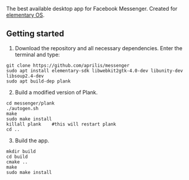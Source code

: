 The best available desktop app for Facebook Messenger. Created for [elementary OS](https://elementary.io).

## Getting started

1. Download the repository and all necessary dependencies. Enter the terminal and type:

  ```
  git clone https://github.com/aprilis/messenger
  sudo apt install elementary-sdk libwebkit2gtk-4.0-dev libunity-dev libsoup2.4-dev
  sudo apt build-dep plank
  ```

2. Build a modified version of Plank.

  ```
  cd messenger/plank
  ./autogen.sh
  make
  sudo make install
  killall plank    #this will restart plank
  cd ..
  ```

3. Build the app.

  ```
  mkdir build
  cd build
  cmake ..
  make
  sudo make install
  ```
